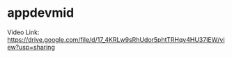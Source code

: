 # appdevmid

Video Link: https://drive.google.com/file/d/17_4KRLw9sRhUdor5phtTRHqy4HU37lEW/view?usp=sharing
 
